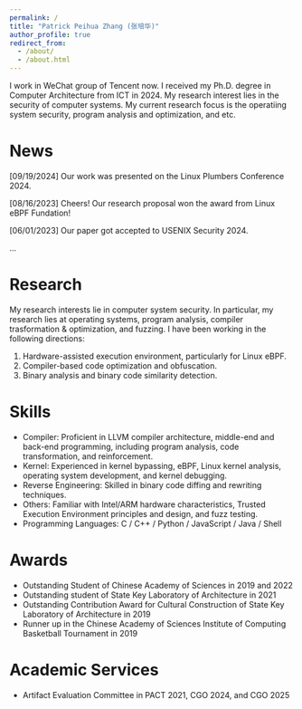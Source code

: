 ```yaml
---
permalink: /
title: "Patrick Peihua Zhang (张培华)"
author_profile: true
redirect_from: 
  - /about/
  - /about.html
---
```


I work in WeChat group of Tencent now. I received my Ph.D. degree in Computer Architecture from ICT in 2024. My research interest lies in the security of computer systems. My current research focus is the operatiing system security, program analysis and optimization, and etc.

News
======
[09/19/2024] Our work was presented on the Linux Plumbers Conference 2024.

[08/16/2023] Cheers! Our research proposal won the award from Linux eBPF Fundation!

[06/01/2023] Our paper got accepted to USENIX Security 2024.

...


Research
======
My research interests lie in computer system security. In particular, my research lies at operating systems, program analysis, compiler trasformation & optimization, and fuzzing. I have been working in the following directions:
1. Hardware-assisted execution environment, particularly for Linux eBPF.
2. Compiler-based code optimization and obfuscation.
3. Binary analysis and binary code similarity detection.

Skills
======
* Compiler: Proficient in LLVM compiler architecture, middle-end and back-end programming, including program analysis, code transformation, and reinforcement. 
* Kernel: Experienced in kernel bypassing, eBPF, Linux kernel analysis, operating system development, and kernel debugging.
* Reverse Engineering: Skilled in binary code diffing and rewriting techniques.
* Others: Familiar with Intel/ARM hardware characteristics, Trusted Execution Environment principles and design, and fuzz testing.
* Programming Languages: C / C++ / Python / JavaScript / Java / Shell

Awards
======
* Outstanding Student of Chinese Academy of Sciences in 2019 and 2022
* Outstanding student of State Key Laboratory of Architecture in 2021
* Outstanding Contribution Award for Cultural Construction of State Key Laboratory of Architecture in 2019
* Runner up in the Chinese Academy of Sciences Institute of Computing Basketball Tournament in 2019

Academic Services
======
* Artifact Evaluation Committee in PACT 2021, CGO 2024, and CGO 2025
